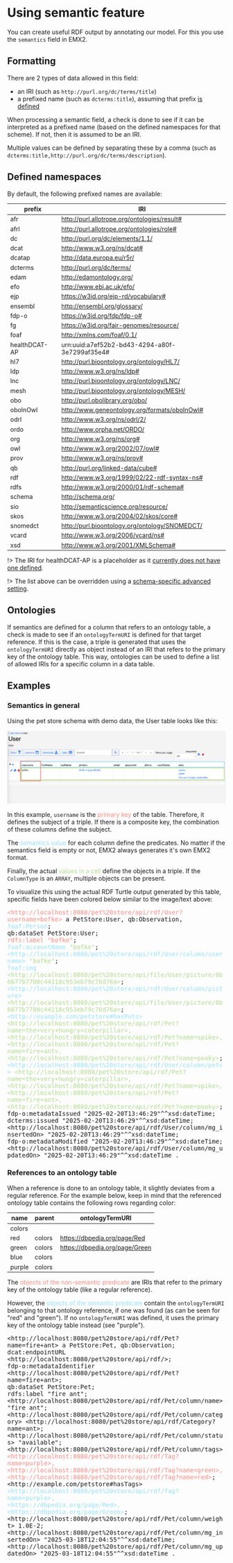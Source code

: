 # Using semantic feature

You can create useful RDF output by annotating our model.
For this you use the `semantics` field in EMX2.

## Formatting

There are 2 types of data allowed in this field:
* an IRI (such as `http://purl.org/dc/terms/title`)
* a prefixed name (such as `dcterms:title`), assuming that prefix [is defined](#defined-namespaces)
 

When processing a semantic field, a check is done to see if it can be interpreted as a prefixed name (based on the defined namespaces for that scheme).
If not, then it is assumed to be an IRI.

Multiple values can be defined by separating these by a comma (such as `dcterms:title,http://purl.org/dc/terms/description`).

## Defined namespaces

By default, the following prefixed names are available:
<!-- see: https://github.com/molgenis/molgenis-emx2/blob/master/backend/molgenis-emx2-rdf/src/main/java/org/molgenis/emx2/rdf/DefaultNamespace.java -->
<!-- regex-from: ^.*\("([\w\-]+)", "([\d\w:\/\.\-\#]+)".*$ -->
<!-- regex-to: | $1 | $2 | -->

| prefix        | IRI                                            |
|---------------|------------------------------------------------|
| afr           | http://purl.allotrope.org/ontologies/result#   |
| afrl          | http://purl.allotrope.org/ontologies/role#     |
| dc            | http://purl.org/dc/elements/1.1/               |
| dcat          | http://www.w3.org/ns/dcat#                     |
| dcatap        | http://data.europa.eu/r5r/                     |
| dcterms       | http://purl.org/dc/terms/                      |
| edam          | http://edamontology.org/                       |
| efo           | http://www.ebi.ac.uk/efo/                      |
| ejp           | https://w3id.org/ejp-rd/vocabulary#            |
| ensembl       | http://ensembl.org/glossary/                   |
| fdp-o         | https://w3id.org/fdp/fdp-o#                    |
| fg            | https://w3id.org/fair-genomes/resource/        |
| foaf          | http://xmlns.com/foaf/0.1/                     |
| healthDCAT-AP | urn:uuid:a7ef52b2-bd43-4294-a80f-3e7299af35e4# |
| hl7           | http://purl.bioontology.org/ontology/HL7/      |
| ldp           | http://www.w3.org/ns/ldp#                      |
| lnc           | http://purl.bioontology.org/ontology/LNC/      |
| mesh          | http://purl.bioontology.org/ontology/MESH/     |
| obo           | http://purl.obolibrary.org/obo/                |
| oboInOwl      | http://www.geneontology.org/formats/oboInOwl#  |
| odrl          | http://www.w3.org/ns/odrl/2/                   |
| ordo          | http://www.orpha.net/ORDO/                     |
| org           | http://www.w3.org/ns/org#                      |
| owl           | http://www.w3.org/2002/07/owl#                 |
| prov          | http://www.w3.org/ns/prov#                     |
| qb            | http://purl.org/linked-data/cube#              |
| rdf           | http://www.w3.org/1999/02/22-rdf-syntax-ns#    |
| rdfs          | http://www.w3.org/2000/01/rdf-schema#          |
| schema        | http://schema.org/                             |
| sio           | http://semanticscience.org/resource/           |
| skos          | http://www.w3.org/2004/02/skos/core#           |
| snomedct      | http://purl.bioontology.org/ontology/SNOMEDCT/ |
| vcard         | http://www.w3.org/2006/vcard/ns#               |
| xsd           | http://www.w3.org/2001/XMLSchema#              |

!> The IRI for healthDCAT-AP is a placeholder as it [currently does not have one defined](https://healthdcat-ap.github.io/#namespaces).

!> The list above can be overridden using a [schema-specific advanced setting](./dev_rdf.md#custom-semantic-prefixes).

## Ontologies

If semantics are defined for a column that refers to an ontology table, a check is made to see if an `ontologyTermURI` is defined for that target reference.
If this is the case, a triple is generated that uses the `ontologyTermURI` directly as object instead of an IRI that refers to the primary key of the ontology table.
This way, ontologies can be used to define a list of allowed IRIs for a specific column in a data table.

## Examples

### Semantics in general 

Using the pet store schema with demo data, the User table looks like this:

![image](../img/semantics.png)

In this example, `username` is the <span style="color:#FF8C82">primary key</span> of the table.
Therefore, it defines the subject of a triple.
If there is a composite key, the combination of these columns define the subject.

The <span style="color:#94E3FE">semantics value</span> for each column define the predicates.
No matter if the semantics field is empty or not, EMX2 always generates it's own EMX2 format.

Finally, the actual <span style="color:#B1DD8C">values in a cell</span> define the objects in a triple.
If the `ColumnType` is an `ARRAY`, multiple objects can be present.

To visualize this using the actual RDF Turtle output generated by this table, specific fields have been colored below similar to the image/text above:

<pre style="white-space: pre-wrap;">
<span style="color:#FF8C82">&lt;http://localhost:8080/pet%20store/api/rdf/User?username=bofke&gt;</span> a PetStore:User, qb:Observation,
<span style="color:#94E3FE">foaf:Person</span>;
qb:dataSet PetStore:User;
<span style="color:#FF8C82">rdfs:label "bofke"</span>;
<span style="color:#94E3FE">foaf:accountName</span> <span style="color:#B1DD8C">"bofke"</span>;
<span style="color:#94E3FE">&lt;http://localhost:8080/pet%20store/api/rdf/User/column/username&gt;</span> <span style="color:#B1DD8C">"bofke"</span>;
<span style="color:#94E3FE">foaf:img</span> <span style="color:#B1DD8C">&lt;http://localhost:8080/pet%20store/api/file/User/picture/8b6677b7700c44118c953eb79c76d76a&gt;</span>;
<span style="color:#94E3FE">&lt;http://localhost:8080/pet%20store/api/rdf/User/column/picture&gt;</span> <span style="color:#B1DD8C">&lt;http://localhost:8080/pet%20store/api/file/User/picture/8b6677b7700c44118c953eb79c76d76a&gt;</span>;
<span style="color:#94E3FE">&lt;http://example.com/petstore#hasPets&gt;</span> <span style="color:#B1DD8C">&lt;http://localhost:8080/pet%20store/api/rdf/Pet?name=the+very+hungry+caterpillar&gt;,
&lt;http://localhost:8080/pet%20store/api/rdf/Pet?name=spike&gt;, &lt;http://localhost:8080/pet%20store/api/rdf/Pet?name=fire+ant&gt;,
&lt;http://localhost:8080/pet%20store/api/rdf/Pet?name=pooky&gt;</span>;
<span style="color:#94E3FE">&lt;http://localhost:8080/pet%20store/api/rdf/User/column/pets&gt;</span> <span style="color:#B1DD8C">&lt;http://localhost:8080/pet%20store/api/rdf/Pet?name=the+very+hungry+caterpillar&gt;,
&lt;http://localhost:8080/pet%20store/api/rdf/Pet?name=spike&gt;, &lt;http://localhost:8080/pet%20store/api/rdf/Pet?name=fire+ant&gt;,
&lt;http://localhost:8080/pet%20store/api/rdf/Pet?name=pooky&gt;</span>;
fdp-o:metadataIssued "2025-02-20T13:46:29"^^xsd:dateTime;
dcterms:issued "2025-02-20T13:46:29"^^xsd:dateTime;
&lt;http://localhost:8080/pet%20store/api/rdf/User/column/mg_insertedOn&gt; "2025-02-20T13:46:29"^^xsd:dateTime;
fdp-o:metadataModified "2025-02-20T13:46:29"^^xsd:dateTime;
&lt;http://localhost:8080/pet%20store/api/rdf/User/column/mg_updatedOn&gt; "2025-02-20T13:46:29"^^xsd:dateTime .
</pre>

### References to an ontology table

When a reference is done to an ontology table, it slightly deviates from a regular reference.
For the example below, keep in mind that the referenced ontology table contains the following rows regarding color:

| name   | parent | ontologyTermURI                |
|--------|--------|--------------------------------|
| colors |        |                                |
| red    | colors | https://dbpedia.org/page/Red   |
| green  | colors | https://dbpedia.org/page/Green |
| blue   | colors |                                |
| purple | colors |                                |

The <span style="color:#FF8C82">objects of the non-semantic predicate</span> are IRIs that refer to the primary key of the ontology table (like a regular reference).  

However, the <span style="color:#94E3FE">objects of the semantic predicate</span> contain the `ontologyTermURI` belonging to that ontology reference, if one was found (as can be seen for "red" and "green"). If no `ontologyTermURI` was defined, it uses the primary key of the ontology table instead (see "purple").


<pre style="white-space: pre-wrap;">
&lt;http://localhost:8080/pet%20store/api/rdf/Pet?name=fire+ant&gt; a PetStore:Pet, qb:Observation;
dcat:endpointURL &lt;http://localhost:8080/pet%20store/api/rdf/&gt;;
fdp-o:metadataIdentifier &lt;http://localhost:8080/pet%20store/api/rdf/Pet?name=fire+ant&gt;;
qb:dataSet PetStore:Pet;
rdfs:label "fire ant";
&lt;http://localhost:8080/pet%20store/api/rdf/Pet/column/name&gt; "fire ant";
&lt;http://localhost:8080/pet%20store/api/rdf/Pet/column/category&gt; &lt;http://localhost:8080/pet%20store/api/rdf/Category?name=ant&gt;;
&lt;http://localhost:8080/pet%20store/api/rdf/Pet/column/status&gt; "available";
&lt;http://localhost:8080/pet%20store/api/rdf/Pet/column/tags&gt; <span style="color:#FF8C82">&lt;http://localhost:8080/pet%20store/api/rdf/Tag?name=purple&gt;,
&lt;http://localhost:8080/pet%20store/api/rdf/Tag?name=green&gt;, &lt;http://localhost:8080/pet%20store/api/rdf/Tag?name=red&gt;</span>;
&lt;http://example.com/petstore#hasTags&gt; <span style="color:#94E3FE">&lt;http://localhost:8080/pet%20store/api/rdf/Tag?name=purple&gt;,
&lt;https://dbpedia.org/page/Red&gt;, &lt;https://dbpedia.org/page/Green&gt;</span>;
&lt;http://localhost:8080/pet%20store/api/rdf/Pet/column/weight&gt; 1.0E-2;
&lt;http://localhost:8080/pet%20store/api/rdf/Pet/column/mg_insertedOn&gt; "2025-03-18T12:04:55"^^xsd:dateTime;
&lt;http://localhost:8080/pet%20store/api/rdf/Pet/column/mg_updatedOn&gt; "2025-03-18T12:04:55"^^xsd:dateTime .
</pre>